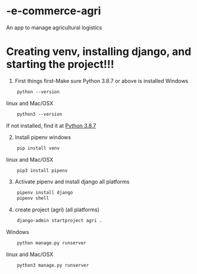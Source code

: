 # -e-commerce-agri
 An app to manage agricultural logistics

# Creating venv, installing django, and starting the project!!!
1. First things first-Make sure Python 3.8.7 or above is installed
Windows
```html
    python --version
```
linux and Mac/OSX
```html
    python3 --version
```
If not installed, find it at [Python 3.8.7](https://www.python.org/downloads/release/python-387/)

2. Install pipenv
windows
```html
    pip install venv
```
linux and Mac/OSX
```html
    pip3 install pipenv
```
3. Activate pipenv and install django
all platforms
```html
    pipenv install django
    pipenv shell
```
4. create project (agri) (all platforms)
```html
    django-admin startproject agri .
```
Windows
```html
    python manage.py runserver
```
linux and Mac/OSX
```html
    python3 manage.py runserver
```